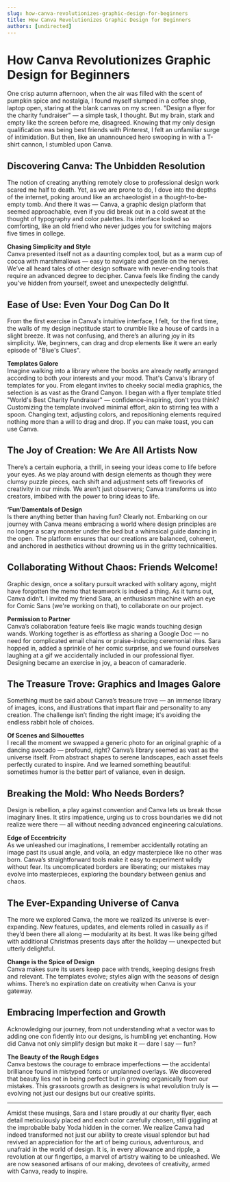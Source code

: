 ```yaml
---
slug: how-canva-revolutionizes-graphic-design-for-beginners
title: How Canva Revolutionizes Graphic Design for Beginners
authors: [undirected]
---
```



# How Canva Revolutionizes Graphic Design for Beginners

One crisp autumn afternoon, when the air was filled with the scent of pumpkin spice and nostalgia, I found myself slumped in a coffee shop, laptop open, staring at the blank canvas on my screen. "Design a flyer for the charity fundraiser" — a simple task, I thought. But my brain, stark and empty like the screen before me, disagreed. Knowing that my only design qualification was being best friends with Pinterest, I felt an unfamiliar surge of intimidation. But then, like an unannounced hero swooping in with a T-shirt cannon, I stumbled upon Canva.

## Discovering Canva: The Unbidden Resolution

The notion of creating anything remotely close to professional design work scared me half to death. Yet, as we are prone to do, I dove into the depths of the internet, poking around like an archaeologist in a thought-to-be-empty tomb. And there it was — Canva, a graphic design platform that seemed approachable, even if you did break out in a cold sweat at the thought of typography and color palettes. Its interface looked so comforting, like an old friend who never judges you for switching majors five times in college. 

**Chasing Simplicity and Style**  
Canva presented itself not as a daunting complex tool, but as a warm cup of cocoa with marshmallows — easy to navigate and gentle on the nerves. We’ve all heard tales of other design software with never-ending tools that require an advanced degree to decipher. Canva feels like finding the candy you've hidden from yourself, sweet and unexpectedly delightful. 

## Ease of Use: Even Your Dog Can Do It

From the first exercise in Canva's intuitive interface, I felt, for the first time, the walls of my design ineptitude start to crumble like a house of cards in a slight breeze. It was not confusing, and there’s an alluring joy in its simplicity. We, beginners, can drag and drop elements like it were an early episode of "Blue's Clues". 

**Templates Galore**  
Imagine walking into a library where the books are already neatly arranged according to both your interests and your mood. That's Canva's library of templates for you. From elegant invites to cheeky social media graphics, the selection is as vast as the Grand Canyon. I began with a flyer template titled "World's Best Charity Fundraiser" — confidence-inspiring, don't you think? Customizing the template involved minimal effort, akin to stirring tea with a spoon. Changing text, adjusting colors, and repositioning elements required nothing more than a will to drag and drop. If you can make toast, you can use Canva.

## The Joy of Creation: We Are All Artists Now

There’s a certain euphoria, a thrill, in seeing your ideas come to life before your eyes. As we play around with design elements as though they were clumsy puzzle pieces, each shift and adjustment sets off fireworks of creativity in our minds. We aren't just observers; Canva transforms us into creators, imbibed with the power to bring ideas to life. 

**‘Fun’Damentals of Design**  
Is there anything better than having fun? Clearly not. Embarking on our journey with Canva means embracing a world where design principles are no longer a scary monster under the bed but a whimsical guide dancing in the open. The platform ensures that our creations are balanced, coherent, and anchored in aesthetics without drowning us in the gritty technicalities. 

## Collaborating Without Chaos: Friends Welcome!

Graphic design, once a solitary pursuit wracked with solitary agony, might have forgotten the memo that teamwork is indeed a thing. As it turns out, Canva didn’t. I invited my friend Sara, an enthusiasm machine with an eye for Comic Sans (we're working on that), to collaborate on our project. 

**Permission to Partner**  
Canva’s collaboration feature feels like magic wands touching design wands. Working together is as effortless as sharing a Google Doc — no need for complicated email chains or praise-inducing ceremonial rites. Sara hopped in, added a sprinkle of her comic surprise, and we found ourselves laughing at a gif we accidentally included in our professional flyer. Designing became an exercise in joy, a beacon of camaraderie. 

## The Treasure Trove: Graphics and Images Galore

Something must be said about Canva’s treasure trove — an immense library of images, icons, and illustrations that impart flair and personality to any creation. The challenge isn’t finding the right image; it's avoiding the endless rabbit hole of choices. 

**Of Scenes and Silhouettes**  
I recall the moment we swapped a generic photo for an original graphic of a dancing avocado — profound, right? Canva’s library seemed as vast as the universe itself. From abstract shapes to serene landscapes, each asset feels perfectly curated to inspire. And we learned something beautiful: sometimes humor is the better part of valiance, even in design. 

## Breaking the Mold: Who Needs Borders?

Design is rebellion, a play against convention and Canva lets us break those imaginary lines. It stirs impatience, urging us to cross boundaries we did not realize were there — all without needing advanced engineering calculations. 

**Edge of Eccentricity**  
As we unleashed our imaginations, I remember accidentally rotating an image past its usual angle, and voila, an edgy masterpiece like no other was born. Canva’s straightforward tools make it easy to experiment wildly without fear. Its uncomplicated borders are liberating; our mistakes may evolve into masterpieces, exploring the boundary between genius and chaos. 

## The Ever-Expanding Universe of Canva

The more we explored Canva, the more we realized its universe is ever-expanding. New features, updates, and elements rolled in casually as if they’d been there all along — modularity at its best. It was like being gifted with additional Christmas presents days after the holiday — unexpected but utterly delightful.

**Change is the Spice of Design**  
Canva makes sure its users keep pace with trends, keeping designs fresh and relevant. The templates evolve; styles align with the seasons of design whims. There’s no expiration date on creativity when Canva is your gateway. 

## Embracing Imperfection and Growth

Acknowledging our journey, from not understanding what a vector was to adding one con fidently into our designs, is humbling yet enchanting. How did Canva not only simplify design but make it — dare I say — fun? 

**The Beauty of the Rough Edges**  
Canva bestows the courage to embrace imperfections — the accidental brilliance found in mistyped fonts or unplanned overlays. We discovered that beauty lies not in being perfect but in growing organically from our mistakes. This grassroots growth as designers is what revolution truly is — evolving not just our designs but our creative spirits. 

---

Amidst these musings, Sara and I stare proudly at our charity flyer, each detail meticulously placed and each color carefully chosen, still giggling at the improbable baby Yoda hidden in the corner. We realize Canva had indeed transformed not just our ability to create visual splendor but had revived an appreciation for the art of being curious, adventurous, and unafraid in the world of design. It is, in every allowance and ripple, a revolution at our fingertips, a marvel of artistry waiting to be unleashed. We are now seasoned artisans of our making, devotees of creativity, armed with Canva, ready to inspire.
